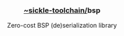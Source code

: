 <div align="center">
  <h3><a href="https://github.com/sickle-toolchain">
    ~sickle-toolchain/</a>bsp
  </h3>

Zero-cost BSP (de)serialization library
</div>

##
